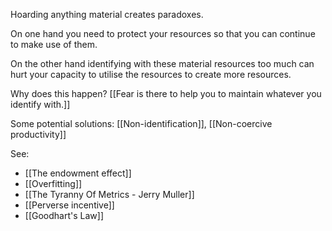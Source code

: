 Hoarding anything material creates paradoxes. 

On one hand you need to protect your resources so that you can continue to make use of them.

On the other hand identifying with these material resources too much can hurt your capacity to utilise the resources to create more resources.

Why does this happen? [[Fear is there to help you to maintain whatever you identify with.]]

Some potential solutions: [[Non-identification]], [[Non-coercive productivity]]

See: 

- [[The endowment effect]]
- [[Overfitting]]
- [[The Tyranny Of Metrics - Jerry Muller]]
- [[Perverse incentive]]
- [[Goodhart's Law]]